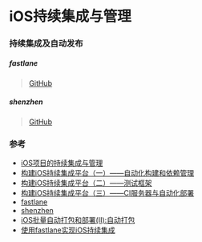 # iOS持续集成与管理


### 持续集成及自动发布

##### fastlane
> [GitHub](https://github.com/fastlane/fastlane)

##### shenzhen
> [GitHub](https://github.com/nomad/shenzhen)

### 参考
* [iOS项目的持续集成与管理](http://www.devtf.cn/?p=537)
* [构建iOS持续集成平台（一）——自动化构建和依赖管理](http://www.infoq.com/cn/articles/build-ios-continuous-integration-platform-part1)
* [构建iOS持续集成平台（二）——测试框架](http://www.infoq.com/cn/articles/build-ios-continuous-integration-platform-part2)
* [构建iOS持续集成平台（三）——CI服务器与自动化部署](http://www.infoq.com/cn/articles/build-ios-continuous-integration-platform-part3)
* [fastlane](https://github.com/fastlane/fastlane)
* [shenzhen](https://github.com/nomad/shenzhen)
* [iOS批量自动打包和部署(Ⅱ):自动打包](http://www.vienta.me/2016/02/24/iOS批量自动打包和部署-Ⅱ-自动打包/)
* [使用fastlane实现iOS持续集成](https://everettjf.github.io/2015/09/08/ios-ci-with-fastlane)